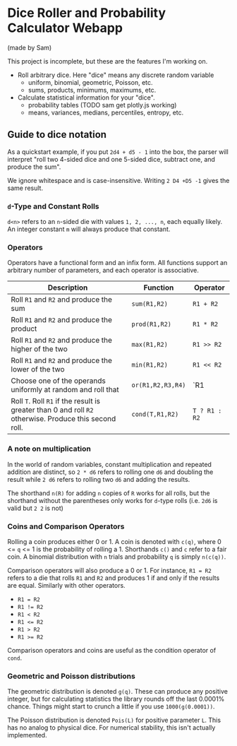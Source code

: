 # Dice Roller and Probability Calculator Webapp

(made by Sam)

This project is incomplete, but these are the features I'm working on.

- Roll arbitrary dice. Here "dice" means any discrete random variable
    - uniform, binomial, geometric, Poisson, etc.
    - sums, products, minimums, maximums, etc.
- Calculate statistical information for your "dice".
    - probability tables (TODO sam get plotly.js working)
    - means, variances, medians, percentiles, entropy, etc.

## Guide to dice notation

As a quickstart example, if you put `2d4 + d5 - 1` into the box, the parser
will interpret "roll two 4-sided dice and one 5-sided dice, subtract one, and
produce the sum".

We ignore whitespace and is case-insensitive. Writing `2 D4 +D5 -1` gives the
same result.

### `d`-Type and Constant Rolls

`d<n>` refers to an `n`-sided die with values `1, 2, ..., n`, each equally
likely. An integer constant `m` will always produce that constant.

### Operators

Operators have a functional form and an infix form. All functions support an
arbitrary number of parameters, and each operator is associative.

| Description | Function | Operator |
| ----------- | -------- | -------- |
| Roll `R1` and `R2` and produce the sum | `sum(R1,R2)` | `R1 + R2` |
| Roll `R1` and `R2` and produce the product | `prod(R1,R2)` | `R1 * R2` |
| Roll `R1` and `R2` and produce the higher of the two | `max(R1,R2)` | `R1 >> R2` |
| Roll `R1` and `R2` and produce the lower of the two | `min(R1,R2)` | `R1 << R2` |
| Choose one of the operands uniformly at random and roll that | `or(R1,R2,R3,R4)` | `R1 | R2 | R3 | R4` |
| Roll `T`. Roll `R1` if the result is greater than 0 and roll `R2` otherwise. Produce this second roll. | `cond(T,R1,R2)` | `T ? R1 : R2` |

### A note on multiplication

In the world of random variables, constant multiplication and repeated addition
are distinct, so `2 * d6` refers to rolling one `d6` and doubling the result
while `2 d6` refers to rolling two `d6` and adding the results.

The shorthand `n(R)` for adding `n` copies of `R` works for all rolls, but the
shorthand without the parentheses only works for `d`-type rolls (i.e. `2d6` is
valid but `2 2` is not)

### Coins and Comparison Operators

Rolling a coin produces either 0 or 1. A coin is denoted with `c(q)`, where
0 <= `q` <= 1 is the probability of rolling a 1. Shorthands `c()` and `c` refer
to a fair coin. A binomial distribution with `n` trials and probability `q` is
simply `n(c(q))`.

Comparison operators will also produce a 0 or 1. For instance, `R1 = R2` refers
to a die that rolls `R1` and `R2` and produces 1 if and only if the results are
equal. Similarly with other operators.

*   `R1 = R2`
*   `R1 != R2`
*   `R1 < R2`
*   `R1 <= R2`
*   `R1 > R2`
*   `R1 >= R2`

Comparison operators and coins are useful as the condition operator of `cond`.

### Geometric and Poisson distributions

The geometric distribution is denoted `g(q)`. These can produce any positive
integer, but for calculating statistics the library rounds off the last 0.0001%
chance. Things might start to crunch a little if you use `1000(g(0.0001))`.

The Poisson distribution is denoted `Pois(L)` for positive parameter `L`. This
has no analog to physical dice. For numerical stability, this isn't actually
implemented.